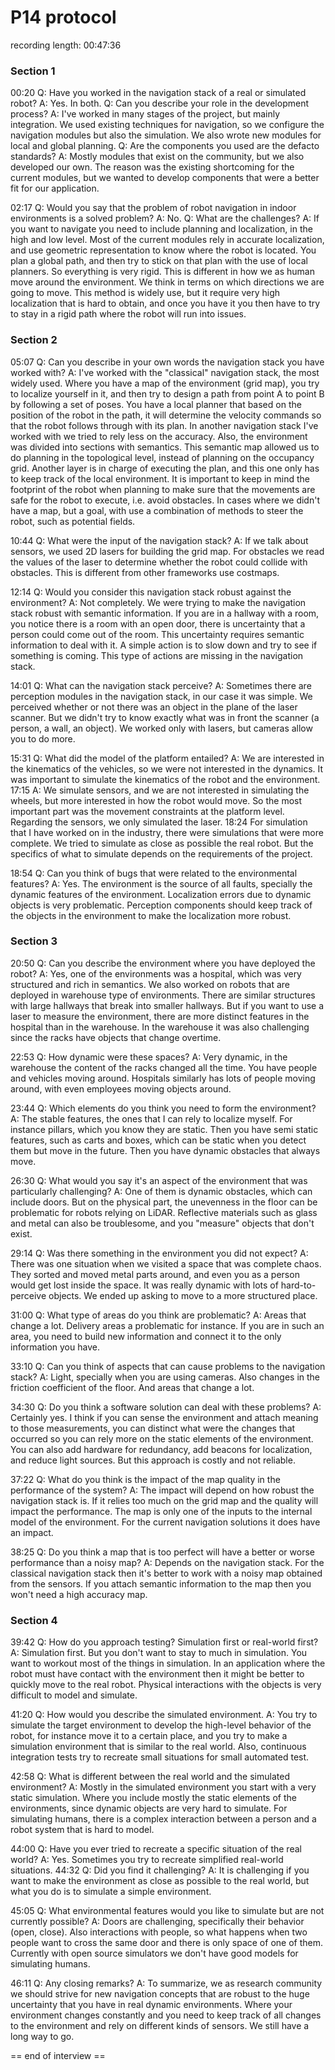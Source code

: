 # P14 protocol

recording length: 00:47:36

### Section 1
00:20
Q: Have you worked in the navigation stack of a real or simulated robot?
A: Yes. In both.
Q: Can you describe your role in the development process?
A: I've worked in many stages of the project, but mainly integration. We used existing techniques for navigation, so we configure the navigation modules but also the simulation. We also wrote new modules for local and global planning.
Q: Are the components you used are the defacto standards?
A: Mostly modules that exist on the community, but we also developed our own. The reason was the existing shortcoming for the current modules, but we wanted to develop components that were a better fit for our application.

02:17
Q: Would you say that the problem of robot navigation in indoor environments is a solved problem?
A: No. 
Q: What are the challenges?
A: If you want to navigate you need to include planning and localization, in the high and low level. Most of the current modules rely in accurate localization, and use geometric representation to know where the robot is located. You plan a global path, and then try to stick on that plan with the use of local planners. So everything is very rigid. This is different in how we as human move around the environment. We think in terms on which directions we are going to move. This method is widely use, but it require very high localization that is hard to obtain, and once you have it you then have to try to stay in a rigid path where the robot will run into issues. 

### Section 2
05:07
Q: Can you describe in your own words the navigation stack you have worked with?
A: I've worked with the "classical" navigation stack, the most widely used. Where you have a map of the environment (grid map), you try to localize yourself in it, and then try to design a path from point A to point B by following a set of poses. You have a local planner that based on the position of the robot in the path, it will determine the velocity commands so that the robot follows through with its plan. In another navigation stack I've worked with we tried to rely less on the accuracy. Also, the environment was divided into sections with semantics. This semantic map allowed us to do planning in the topological level, instead of planning on the occupancy grid. Another layer is in charge of executing the plan, and this one only has to keep track of the local environment. It is important to keep in mind the footprint of the robot when planning to make sure that the movements are safe for the robot to execute, i.e. avoid obstacles. In cases where we didn't have a map, but a goal, with use a combination of methods to steer the robot, such as potential fields. 

10:44
Q: What were the input of the navigation stack?
A: If we talk about sensors, we used 2D lasers for building the grid map. For obstacles we read the values of the laser to determine whether the robot could collide with obstacles. This is different from other frameworks use costmaps.

12:14
Q: Would you consider this navigation stack robust against the environment?
A: Not completely. We were trying to make the navigation stack robust with semantic information. If you are in a hallway with a room, you notice there is a room with an open door, there is uncertainty that a person could come out of the room. This uncertainty requires semantic information to deal with it. A simple action is to slow down and try to see if something is coming. This type of actions are missing in the navigation stack.

14:01
Q: What can the navigation stack perceive?
A: Sometimes there are perception modules in the navigation stack, in our case it was simple. We perceived whether or not there was an object in the plane of the laser scanner. But we didn't try to know exactly what was in front the scanner (a person, a wall, an object). We worked only with lasers, but cameras allow you to do more. 

15:31
Q: What did the model of the platform entailed? 
A: We are interested in the kinematics of the vehicles, so we were not interested in the dynamics. It was important to simulate the kinematics of the robot and the environment. 
17:15
A: We simulate sensors, and we are not interested in simulating the wheels, but more interested in how the robot would move. So the most important part was the movement constraints at the platform level. Regarding the sensors, we only simulated the laser. 
18:24
For simulation that I have worked on in the industry, there were simulations that were more complete. We tried to simulate as close as possible the real robot. But the specifics of what to simulate depends on the requirements of the project.

18:54
Q: Can you think of bugs that were related to the environmental features?
A: Yes. The environment is the source of all faults, specially the dynamic features of the environment. Localization errors due to dynamic objects is very problematic. Perception components should keep track of the objects in the environment to make the localization more robust.

### Section 3
20:50
Q: Can you describe the environment where you have deployed the robot? 
A: Yes, one of the environments was a hospital, which was very structured and rich in semantics. We also worked on robots that are deployed in warehouse type of environments. There are similar structures with large hallways that break into smaller hallways. But if you want to use a laser to measure the environment, there are more distinct features in the hospital than in the warehouse. In the warehouse it was also challenging since the racks have objects that change overtime.

22:53
Q: How dynamic were these spaces?
A: Very dynamic, in the warehouse the content of the racks changed all the time. You have people and vehicles moving around. Hospitals similarly has lots of people moving around, with even employees moving objects around. 

23:44
Q: Which elements do you think you need to form the environment?
A: The stable features, the ones that I can rely to localize myself. For instance pillars, which you know they are static. Then you have semi static features, such as carts and boxes, which can be static when you detect them but move in the future. Then you have dynamic obstacles that always move. 

26:30
Q: What would you say it's an aspect of the environment that was particularly challenging?
A: One of them is dynamic obstacles, which can include doors. But on the physical part, the unevenness in the floor can be problematic for robots relying on LiDAR. Reflective materials such as glass and metal can also be troublesome, and you "measure" objects that don't exist.

29:14
Q: Was there something in the environment you did not expect? 
A: There was one situation when we visited a space that was complete chaos. They sorted and moved metal parts around, and even you as a person would get lost inside the space. It was really dynamic with lots of hard-to-perceive objects. We ended up asking to move to a more structured place.

31:00
Q: What type of areas do you think are problematic?
A: Areas that change a lot. Delivery areas a problematic for instance. If you are in such an area, you need to build new information and connect it to the only information you have. 

33:10
Q: Can you think of aspects that can cause problems to the navigation stack?
A: Light, specially when you are using cameras. Also changes in the friction coefficient of the floor. And areas that change a lot. 

34:30
Q: Do you think a software solution can deal with these problems?
A: Certainly yes. I think if you can sense the environment and attach meaning to those measurements, you can distinct what were the changes that occurred so you can rely more on the static elements of the environment. You can also add hardware for redundancy, add beacons for localization, and reduce light sources. But this approach is costly and not reliable.

37:22
Q: What do you think is the impact of the map quality in the performance of the system?
A: The impact will depend on how robust the navigation stack is. If it relies too much on the grid map and the quality will impact the performance. The map is only one of the inputs to the internal model of the environment. For the current navigation solutions it does have an impact.

38:25
Q: Do you think a map that is too perfect will have a better or worse performance than a noisy map?
A: Depends on the navigation stack. For the classical navigation stack then it's better to work with a noisy map obtained from the sensors. If you attach semantic information to the map then you won't need a high accuracy map. 

### Section 4   
39:42
Q: How do you approach testing? Simulation first or real-world first?
A: Simulation first. But you don't want to stay to much in simulation. You want to workout most of the things in simulation. In an application where the robot must have contact with the environment then it might be better to quickly move to the real robot. Physical interactions with the objects is very difficult to model and simulate.

41:20
Q: How would you describe the simulated environment.
A: You try to simulate the target environment to develop the high-level behavior of the robot, for instance move it to a certain place, and you try to make a simulation environment that is similar to the real world. Also, continuous integration tests try to recreate small situations for small automated test. 

42:58
Q: What is different between the real world and the simulated environment?
A: Mostly in the simulated environment you start with a very static simulation. Where you include mostly the static elements of the environments, since dynamic objects are very hard to simulate. For simulating humans, there is a complex interaction between a person and a robot system that is hard to model.

44:00
Q: Have you ever tried to recreate a specific situation of the real world?
A: Yes. Sometimes you try to recreate simplified real-world situations. 
44:32
Q: Did you find it challenging?
A: It is challenging if you want to make the environment as close as possible to the real world, but what you do is to simulate a simple environment.

45:05
Q: What environmental features would you like to simulate but are not currently possible?
A: Doors are challenging, specifically their behavior (open, close). Also interactions with people, so what happens when two people want to cross the same door and there is only space of one of them. Currently with open source simulators we don't have good models for simulating humans.

46:11
Q: Any closing remarks?
A: To summarize, we as research community we should strive for new navigation concepts that are robust to the huge uncertainty that you have in real dynamic environments. Where your environment changes constantly and you need to keep track of all changes to the environment and rely on different kinds of sensors. We still have a long way to go.

== end of interview ==
